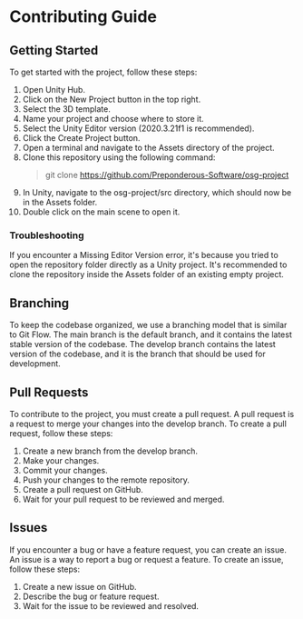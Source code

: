 # Contributing Guide

## Getting Started
To get started with the project, follow these steps:

1. Open Unity Hub.
1. Click on the New Project button in the top right.
1. Select the 3D template.
1. Name your project and choose where to store it.
1. Select the Unity Editor version (2020.3.21f1 is recommended).
1. Click the Create Project button.
1. Open a terminal and navigate to the Assets directory of the project.
1. Clone this repository using the following command:
    > git clone https://github.com/Preponderous-Software/osg-project
1. In Unity, navigate to the osg-project/src directory, which should now be in the Assets folder.
1. Double click on the main scene to open it.

### Troubleshooting
If you encounter a Missing Editor Version error, it's because you tried to open the repository folder directly as a Unity project. It's recommended to clone the repository inside the Assets folder of an existing empty project.

## Branching
To keep the codebase organized, we use a branching model that is similar to Git Flow. The main branch is the default branch, and it contains the latest stable version of the codebase. The develop branch contains the latest version of the codebase, and it is the branch that should be used for development.

## Pull Requests
To contribute to the project, you must create a pull request. A pull request is a request to merge your changes into the develop branch. To create a pull request, follow these steps:
1. Create a new branch from the develop branch.
1. Make your changes.
1. Commit your changes.
1. Push your changes to the remote repository.
1. Create a pull request on GitHub.
1. Wait for your pull request to be reviewed and merged.

## Issues
If you encounter a bug or have a feature request, you can create an issue. An issue is a way to report a bug or request a feature. To create an issue, follow these steps:
1. Create a new issue on GitHub.
1. Describe the bug or feature request.
1. Wait for the issue to be reviewed and resolved.